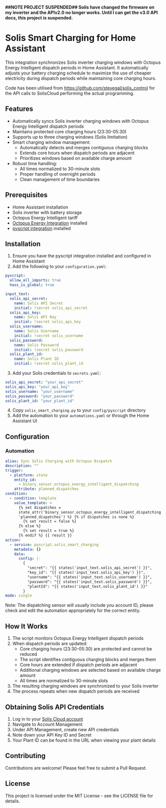 **##NOTE PROJECT SUSPENDED##
Solis have changed the firmware on my inverter and the APIv2.0 no longer works. Until I can get the v3.0 API docs, this project is suspended.**

# Solis Smart Charging for Home Assistant

This integration synchronizes Solis inverter charging windows with Octopus Energy Intelligent dispatch periods in Home Assistant. It automatically adjusts your battery charging schedule to maximize the use of cheaper electricity during dispatch periods while maintaining core charging hours.

Code has been utilised from https://github.com/stevegal/solis_control for the API calls to SolisCloud performing the actual programming.

## Features

- Automatically syncs Solis inverter charging windows with Octopus Energy Intelligent dispatch periods
- Maintains protected core charging hours (23:30-05:30)
- Supports up to three charging windows (Solis limitation)
- Smart charging window management:
  - Automatically detects and merges contiguous charging blocks
  - Extends core hours when dispatch periods are adjacent
  - Prioritizes windows based on available charge amount
- Robust time handling:
  - All times normalized to 30-minute slots
  - Proper handling of overnight periods
  - Clean management of time boundaries

## Prerequisites

- Home Assistant installation
- Solis inverter with battery storage
- Octopus Energy Intelligent tariff
- [Octopus Energy Integration](https://github.com/BottlecapDave/HomeAssistant-OctopusEnergy) installed
- [pyscript integration](https://github.com/custom-components/pyscript) installed

## Installation

1. Ensure you have the pyscript integration installed and configured in Home Assistant
2. Add the following to your `configuration.yaml`:

```yaml
pyscript:
  allow_all_imports: true
  hass_is_global: true

input_text:
  solis_api_secret:
    name: Solis API Secret
    initial: !secret solis_api_secret
  solis_api_key:
    name: Solis API Key
    initial: !secret solis_api_key
  solis_username:
    name: Solis Username
    initial: !secret solis_username
  solis_password:
    name: Solis Password
    initial: !secret solis_password
  solis_plant_id:
    name: Solis Plant ID
    initial: !secret solis_plant_id
```

3. Add your Solis credentials to `secrets.yaml`:

```yaml
solis_api_secret: "your_api_secret"
solis_api_key: "your_api_key"
solis_username: "your_username"
solis_password: "your_password"
solis_plant_id: "your_plant_id"
```

4. Copy `solis_smart_charging.py` to your `config/pyscript` directory
5. Add the automation to your `automations.yaml` or through the Home Assistant UI

## Configuration

### Automation

```yaml
alias: Sync Solis Charging with Octopus Dispatch
description: ""
trigger:
  - platform: state
    entity_id:
      - binary_sensor.octopus_energy_intelligent_dispatching
    attribute: planned_dispatches
condition:
  - condition: template
    value_template: >
      {% set dispatches =
      state_attr('binary_sensor.octopus_energy_intelligent_dispatching',
      'planned_dispatches') %} {% if dispatches is none %}
        {% set result = false %}
      {% else %}
        {% set result = true %}
      {% endif %} {{ result }}
action:
  - service: pyscript.solis_smart_charging
    metadata: {}
    data:
      config: |-
        {
          "secret": "{{ states('input_text.solis_api_secret') }}",
          "key_id": "{{ states('input_text.solis_api_key') }}",
          "username": "{{ states('input_text.solis_username') }}",
          "password": "{{ states('input_text.solis_password') }}",
          "plantId": "{{ states('input_text.solis_plant_id') }}"
        }
mode: single
```
Note: The dispatching sensor will usually include you account ID, please check and edit the automation appropriately for the correct entity.

## How It Works

1. The script monitors Octopus Energy Intelligent dispatch periods
2. When dispatch periods are updated:
   - Core charging hours (23:30-05:30) are protected and cannot be reduced
   - The script identifies contiguous charging blocks and merges them
   - Core hours are extended if dispatch periods are adjacent
   - Additional charging windows are selected based on available charge amount
   - All times are normalized to 30-minute slots
3. The resulting charging windows are synchronized to your Solis inverter
4. The process repeats when new dispatch periods are received

## Obtaining Solis API Credentials

1. Log in to your [Solis Cloud account](https://www.soliscloud.com/)
2. Navigate to Account Management
3. Under API Management, create new API credentials
4. Note down your API Key ID and Secret
5. Your Plant ID can be found in the URL when viewing your plant details

## Contributing

Contributions are welcome! Please feel free to submit a Pull Request.

## License

This project is licensed under the MIT License - see the LICENSE file for details.
